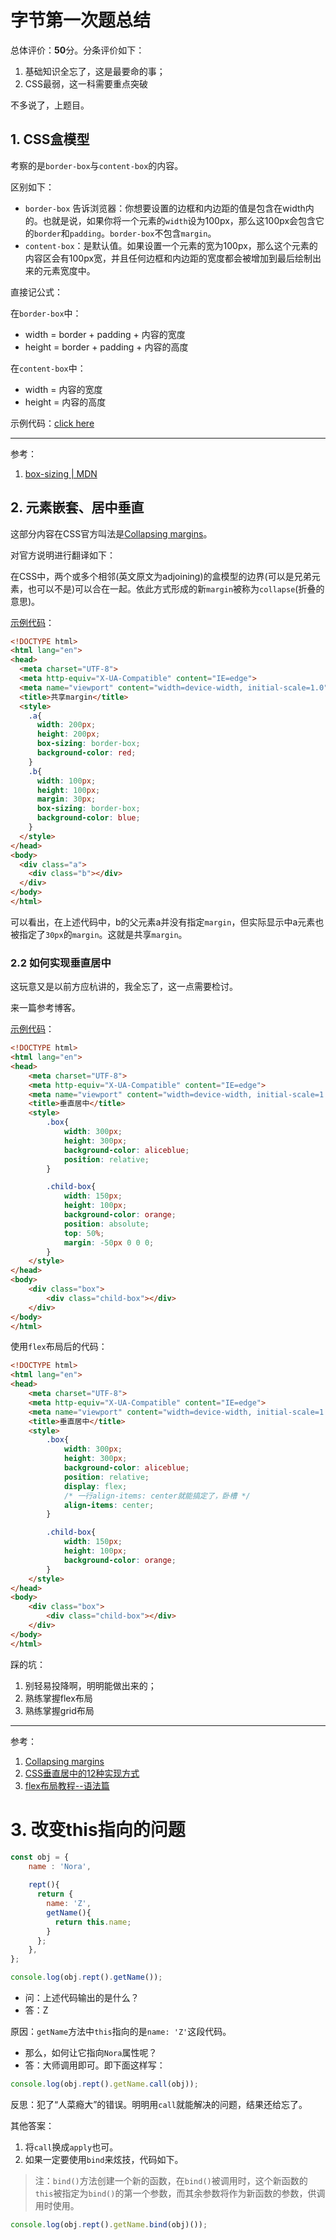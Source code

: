 # 字节第一次题总结 

总体评价：**50**分。分条评价如下：
1. 基础知识全忘了，这是最要命的事；
2. CSS最弱，这一科需要重点突破

不多说了，上题目。

## 1. CSS盒模型

考察的是`border-box`与`content-box`的内容。

区别如下：
* `border-box` 告诉浏览器：你想要设置的边框和内边距的值是包含在width内的。也就是说，如果你将一个元素的`width`设为100px，那么这100px会包含它的`border`和`padding`。`border-box`不包含`margin`。
* `content-box`：是默认值。如果设置一个元素的宽为100px，那么这个元素的内容区会有100px宽，并且任何边框和内边距的宽度都会被增加到最后绘制出来的元素宽度中。

直接记公式：

在`border-box`中：
* width = border + padding + 内容的宽度
* height = border + padding + 内容的高度

在`content-box`中：
* width = 内容的宽度
* height = 内容的高度

示例代码：[click here](src/box-sizing-eg.htm)

---
参考：
1. [box-sizing | MDN](https://developer.mozilla.org/zh-CN/docs/Web/CSS/box-sizing)

## 2. 元素嵌套、居中垂直

这部分内容在CSS官方叫法是[Collapsing margins](https://www.w3.org/TR/CSS21/box.html#collapsing-margins)。

对官方说明进行翻译如下：

在CSS中，两个或多个相邻(英文原文为adjoining)的盒模型的边界(可以是兄弟元素，也可以不是)可以合在一起。依此方式形成的新`margin`被称为`collapse`(折叠的意思)。

[示例代码](src/two-divs.htm)：
```HTML
<!DOCTYPE html>
<html lang="en">
<head>
  <meta charset="UTF-8">
  <meta http-equiv="X-UA-Compatible" content="IE=edge">
  <meta name="viewport" content="width=device-width, initial-scale=1.0">
  <title>共享margin</title>
  <style>
    .a{
      width: 200px;
      height: 200px;
      box-sizing: border-box;
      background-color: red;
    }
    .b{
      width: 100px;
      height: 100px;
      margin: 30px;
      box-sizing: border-box;
      background-color: blue;
    }
  </style>
</head>
<body>
  <div class="a">
    <div class="b"></div>
  </div>
</body>
</html>
```

可以看出，在上述代码中，b的父元素a并没有指定`margin`，但实际显示中a元素也被指定了`30px`的`margin`。这就是共享`margin`。

### 2.2 如何实现垂直居中

这玩意又是以前方应杭讲的，我全忘了，这一点需要检讨。

来一篇参考博客。

[示例代码](src/vertical-align.htm)：

```HTML
<!DOCTYPE html>
<html lang="en">
<head>
    <meta charset="UTF-8">
    <meta http-equiv="X-UA-Compatible" content="IE=edge">
    <meta name="viewport" content="width=device-width, initial-scale=1.0">
    <title>垂直居中</title>
    <style>
        .box{
            width: 300px;
            height: 300px;
            background-color: aliceblue;
            position: relative;
        }

        .child-box{
            width: 150px;
            height: 100px;
            background-color: orange;
            position: absolute;
            top: 50%;
            margin: -50px 0 0 0;
        }
    </style>
</head>
<body>
    <div class="box">
        <div class="child-box"></div>
    </div>
</body>
</html>
```

使用`flex`布局后的代码：

```HTML
<!DOCTYPE html>
<html lang="en">
<head>
    <meta charset="UTF-8">
    <meta http-equiv="X-UA-Compatible" content="IE=edge">
    <meta name="viewport" content="width=device-width, initial-scale=1.0">
    <title>垂直居中</title>
    <style>
        .box{
            width: 300px;
            height: 300px;
            background-color: aliceblue;
            position: relative;
            display: flex;
            /* 一行align-items: center就能搞定了，卧槽 */
            align-items: center;
        }

        .child-box{
            width: 150px;
            height: 100px;
            background-color: orange;
        }
    </style>
</head>
<body>
    <div class="box">
        <div class="child-box"></div>
    </div>
</body>
</html>
```

踩的坑：
1. 别轻易投降啊，明明能做出来的；
2. 熟练掌握flex布局
3. 熟练掌握grid布局

---
参考：
1. [Collapsing margins](https://www.w3.org/TR/CSS21/box.html#collapsing-margins)
2. [CSS垂直居中的12种实现方式](https://juejin.cn/post/6844903550909153287#heading-6)
3. [flex布局教程--语法篇](https://www.ruanyifeng.com/blog/2015/07/flex-grammar.html)

# 3. 改变this指向的问题

```JavaScript
const obj = {
    name : 'Nora',
  
    rept(){
      return {
        name: 'Z',
        getName(){
          return this.name;
        }
      };
    },
};

console.log(obj.rept().getName());
```

* 问：上述代码输出的是什么？
* 答：Z

原因：`getName`方法中`this`指向的是`name: 'Z'`这段代码。

* 那么，如何让它指向`Nora`属性呢？
* 答：大师调用即可。即下面这样写：

```JavaScript
console.log(obj.rept().getName.call(obj));
```

反思：犯了“人菜瘾大”的错误。明明用`call`就能解决的问题，结果还给忘了。

其他答案：

1. 将`call`换成`apply`也可。
2. 如果一定要使用`bind`来炫技，代码如下。

> 注：`bind()`方法创建一个新的函数，在`bind()`被调用时，这个新函数的`this`被指定为`bind()`的第一个参数，而其余参数将作为新函数的参数，供调用时使用。

```JavaScript
console.log(obj.rept().getName.bind(obj)());
```

